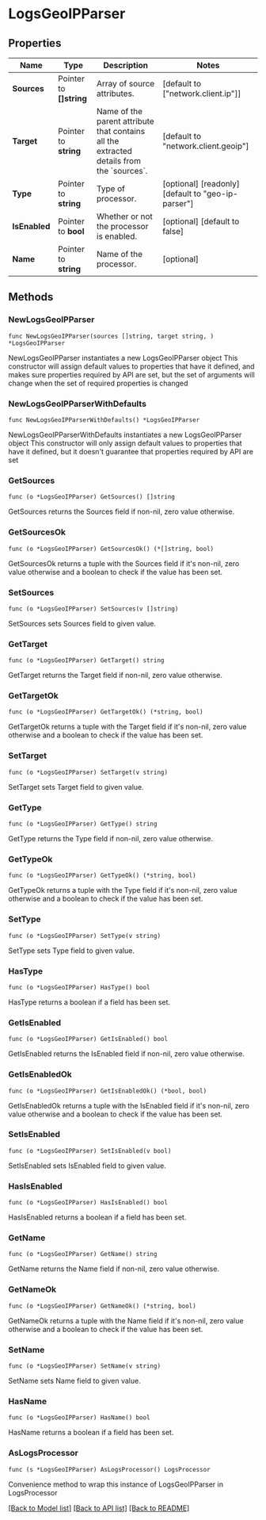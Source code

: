# LogsGeoIPParser

## Properties

Name | Type | Description | Notes
------------ | ------------- | ------------- | -------------
**Sources** | Pointer to **[]string** | Array of source attributes. | [default to ["network.client.ip"]]
**Target** | Pointer to **string** | Name of the parent attribute that contains all the extracted details from the &#x60;sources&#x60;. | [default to "network.client.geoip"]
**Type** | Pointer to **string** | Type of processor. | [optional] [readonly] [default to "geo-ip-parser"]
**IsEnabled** | Pointer to **bool** | Whether or not the processor is enabled. | [optional] [default to false]
**Name** | Pointer to **string** | Name of the processor. | [optional] 

## Methods

### NewLogsGeoIPParser

`func NewLogsGeoIPParser(sources []string, target string, ) *LogsGeoIPParser`

NewLogsGeoIPParser instantiates a new LogsGeoIPParser object
This constructor will assign default values to properties that have it defined,
and makes sure properties required by API are set, but the set of arguments
will change when the set of required properties is changed

### NewLogsGeoIPParserWithDefaults

`func NewLogsGeoIPParserWithDefaults() *LogsGeoIPParser`

NewLogsGeoIPParserWithDefaults instantiates a new LogsGeoIPParser object
This constructor will only assign default values to properties that have it defined,
but it doesn't guarantee that properties required by API are set

### GetSources

`func (o *LogsGeoIPParser) GetSources() []string`

GetSources returns the Sources field if non-nil, zero value otherwise.

### GetSourcesOk

`func (o *LogsGeoIPParser) GetSourcesOk() (*[]string, bool)`

GetSourcesOk returns a tuple with the Sources field if it's non-nil, zero value otherwise
and a boolean to check if the value has been set.

### SetSources

`func (o *LogsGeoIPParser) SetSources(v []string)`

SetSources sets Sources field to given value.


### GetTarget

`func (o *LogsGeoIPParser) GetTarget() string`

GetTarget returns the Target field if non-nil, zero value otherwise.

### GetTargetOk

`func (o *LogsGeoIPParser) GetTargetOk() (*string, bool)`

GetTargetOk returns a tuple with the Target field if it's non-nil, zero value otherwise
and a boolean to check if the value has been set.

### SetTarget

`func (o *LogsGeoIPParser) SetTarget(v string)`

SetTarget sets Target field to given value.


### GetType

`func (o *LogsGeoIPParser) GetType() string`

GetType returns the Type field if non-nil, zero value otherwise.

### GetTypeOk

`func (o *LogsGeoIPParser) GetTypeOk() (*string, bool)`

GetTypeOk returns a tuple with the Type field if it's non-nil, zero value otherwise
and a boolean to check if the value has been set.

### SetType

`func (o *LogsGeoIPParser) SetType(v string)`

SetType sets Type field to given value.

### HasType

`func (o *LogsGeoIPParser) HasType() bool`

HasType returns a boolean if a field has been set.

### GetIsEnabled

`func (o *LogsGeoIPParser) GetIsEnabled() bool`

GetIsEnabled returns the IsEnabled field if non-nil, zero value otherwise.

### GetIsEnabledOk

`func (o *LogsGeoIPParser) GetIsEnabledOk() (*bool, bool)`

GetIsEnabledOk returns a tuple with the IsEnabled field if it's non-nil, zero value otherwise
and a boolean to check if the value has been set.

### SetIsEnabled

`func (o *LogsGeoIPParser) SetIsEnabled(v bool)`

SetIsEnabled sets IsEnabled field to given value.

### HasIsEnabled

`func (o *LogsGeoIPParser) HasIsEnabled() bool`

HasIsEnabled returns a boolean if a field has been set.

### GetName

`func (o *LogsGeoIPParser) GetName() string`

GetName returns the Name field if non-nil, zero value otherwise.

### GetNameOk

`func (o *LogsGeoIPParser) GetNameOk() (*string, bool)`

GetNameOk returns a tuple with the Name field if it's non-nil, zero value otherwise
and a boolean to check if the value has been set.

### SetName

`func (o *LogsGeoIPParser) SetName(v string)`

SetName sets Name field to given value.

### HasName

`func (o *LogsGeoIPParser) HasName() bool`

HasName returns a boolean if a field has been set.


### AsLogsProcessor

`func (s *LogsGeoIPParser) AsLogsProcessor() LogsProcessor`

Convenience method to wrap this instance of LogsGeoIPParser in LogsProcessor

[[Back to Model list]](../README.md#documentation-for-models) [[Back to API list]](../README.md#documentation-for-api-endpoints) [[Back to README]](../README.md)


